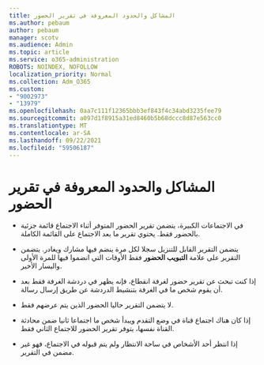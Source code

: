 ```yaml
---
title: المشاكل والحدود المعروفة في تقرير الحضور
ms.author: pebaum
author: pebaum
manager: scotv
ms.audience: Admin
ms.topic: article
ms.service: o365-administration
ROBOTS: NOINDEX, NOFOLLOW
localization_priority: Normal
ms.collection: Adm_O365
ms.custom:
- "9002973"
- "13979"
ms.openlocfilehash: 0aa7c111f12365bbb3ef843f4c34abd3235fee79
ms.sourcegitcommit: a097d1f8915a31ed8460b5b68dccc8d87e563cc0
ms.translationtype: MT
ms.contentlocale: ar-SA
ms.lasthandoff: 09/22/2021
ms.locfileid: "59506187"
---
```

# <a name="attendance-report-known-issues-and-limitations"></a>المشاكل والحدود المعروفة في تقرير الحضور

- في الاجتماعات الكبيرة، يتضمن تقرير الحضور المتوفر أثناء الاجتماع قائمة جزئية بالحضور فقط. يحتوي تقرير ما بعد الاجتماع على القائمة الكاملة. 

- يتضمن التقرير القابل للتنزيل سجلا لكل مرة ينضم فيها مشارك ويغادر. يتضمن التقرير على علامة **التبويب الحضور** فقط الأوقات التي انضموا فيها للمرة الأولى واليسار الأخير.

- إذا كنت تبحث عن تقرير حضور لغرفة انقطاع، فإنه يظهر في دردشة الغرفة فقط بعد أن يقوم شخص ما في الغرفة بتنشيط الدردشة عن طريق إرسال رسالة.

- لا يتضمن التقرير حاليا الحضور الذين يتم عرضهم فقط.

- إذا كان هناك اجتماع قناة في وضع التقدم ويبدأ شخص ما اجتماعا ثانيا ضمن محادثة القناة نفسها، يتوفر تقرير الحضور للاجتماع الثاني فقط.

- إذا انتظر أحد الأشخاص في ساحة الانتظار ولم يتم قبوله في الاجتماع، فهو غير مضمن في التقرير.